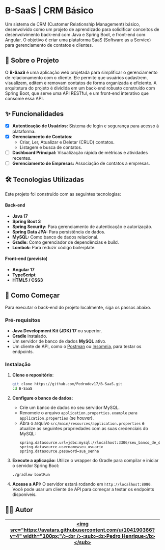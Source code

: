 # B-SaaS | CRM Básico

Um sistema de CRM (Customer Relationship Management) básico, desenvolvido como um projeto de aprendizado para solidificar conceitos de desenvolvimento back-end com Java e Spring Boot, e front-end com Angular. O objetivo é criar uma plataforma SaaS (Software as a Service) para gerenciamento de contatos e clientes.

## 🚀 Sobre o Projeto

O **B-SaaS** é uma aplicação web projetada para simplificar o gerenciamento de relacionamento com o cliente. Ele permite que usuários cadastrem, visualizem, editem e removam contatos de forma organizada e eficiente. A arquitetura do projeto é dividida em um back-end robusto construído com Spring Boot, que serve uma API RESTful, e um front-end interativo que consome essa API.

## ✨ Funcionalidades

  - [x] **Autenticação de Usuários:** Sistema de login e segurança para acesso à plataforma.
  - [x] **Gerenciamento de Contatos:**
      - Criar, Ler, Atualizar e Deletar (CRUD) contatos.
      - Listagem e busca de contatos.
  - [ ] **Dashboard Principal:** Visualização rápida de métricas e atividades recentes.
  - [ ] **Gerenciamento de Empresas:** Associação de contatos a empresas.

## 🛠️ Tecnologias Utilizadas

Este projeto foi construído com as seguintes tecnologias:

#### **Back-end**

  - **Java 17**
  - **Spring Boot 3**
  - **Spring Security:** Para gerenciamento de autenticação e autorização.
  - **Spring Data JPA:** Para persistência de dados.
  - **MySQL:** Como banco de dados relacional.
  - **Gradle:** Como gerenciador de dependências e build.
  - **Lombok:** Para reduzir código boilerplate.

#### **Front-end (previsto)**

  - **Angular 17**
  - **TypeScript**
  - **HTML5 / CSS3**

## 🏁 Como Começar

Para executar o back-end do projeto localmente, siga os passos abaixo.

### **Pré-requisitos**

  - **Java Development Kit (JDK) 17** ou superior.
  - **Gradle** instalado.
  - Um servidor de banco de dados **MySQL** ativo.
  - Um cliente de API, como o [Postman](https://www.postman.com/) ou [Insomnia](https://insomnia.rest/), para testar os endpoints.

### **Instalação**

1.  **Clone o repositório:**

    ```bash
    git clone https://github.com/Pedrodev17/B-SaaS.git
    cd B-SaaS
    ```

2.  **Configure o banco de dados:**

      - Crie um banco de dados no seu servidor MySQL.
      - Renomeie o arquivo `application.properties.example` para `application.properties` (se houver).
      - Abra o arquivo `src/main/resources/application.properties` e atualize as seguintes propriedades com as suas credenciais do MySQL:
        ```properties
        spring.datasource.url=jdbc:mysql://localhost:3306/seu_banco_de_dados
        spring.datasource.username=seu_usuario
        spring.datasource.password=sua_senha
        ```

3.  **Execute a aplicação:**
    Utilize o wrapper do Gradle para compilar e iniciar o servidor Spring Boot:

    ```bash
    ./gradlew bootRun
    ```

4.  **Acesse a API:**
    O servidor estará rodando em `http://localhost:8080`. Você pode usar um cliente de API para começar a testar os endpoints disponíveis.

## 👨‍💻 Autor

| [\<img src="https://avatars.githubusercontent.com/u/104190366?v=4" width="100px;"/\>\<br /\>\<sub\>\<b\>Pedro Henrique\</b\>\</sub\>](https://github.com/Pedrodev17) |
| :---: |
